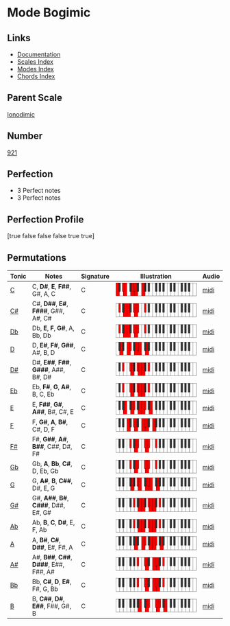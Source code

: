 # Mode Bogimic

## Links

- [Documentation](index.md)
- [Scales Index](Scales.md)
- [Modes Index](Modes.md)
- [Chords Index](Chords.md)

## Parent Scale

[Ionodimic](ScaleIonodimic.md)

## Number

[921](https://ianring.com/musictheory/scales/921)

## Perfection

- 3 Perfect notes
- 3 Perfect notes

## Perfection Profile

[true false false false true true]

## Permutations

| Tonic | Notes | Signature | Illustration | Audio |
|-------|-------|-----------|--------------|-------|
| [C](ModeCNaturalBogimic.md) | C, **D#**, **E**, **F##**, G#, A, C | C | ![CNaturalBogimic](ModeCNaturalBogimic.png) | [midi](https://github.com/edipermadi/music/blob/main/docs/ModeCNaturalBogimic.mid?raw=true) |
| [C#](ModeCSharpBogimic.md) | C#, **D##**, **E#**, **F###**, G##, A#, C# | C | ![CSharpBogimic](ModeCSharpBogimic.png) | [midi](https://github.com/edipermadi/music/blob/main/docs/ModeCSharpBogimic.mid?raw=true) |
| [Db](ModeDFlatBogimic.md) | Db, **E**, **F**, **G#**, A, Bb, Db | C | ![DFlatBogimic](ModeDFlatBogimic.png) | [midi](https://github.com/edipermadi/music/blob/main/docs/ModeDFlatBogimic.mid?raw=true) |
| [D](ModeDNaturalBogimic.md) | D, **E#**, **F#**, **G##**, A#, B, D | C | ![DNaturalBogimic](ModeDNaturalBogimic.png) | [midi](https://github.com/edipermadi/music/blob/main/docs/ModeDNaturalBogimic.mid?raw=true) |
| [D#](ModeDSharpBogimic.md) | D#, **E##**, **F##**, **G###**, A##, B#, D# | C | ![DSharpBogimic](ModeDSharpBogimic.png) | [midi](https://github.com/edipermadi/music/blob/main/docs/ModeDSharpBogimic.mid?raw=true) |
| [Eb](ModeEFlatBogimic.md) | Eb, **F#**, **G**, **A#**, B, C, Eb | C | ![EFlatBogimic](ModeEFlatBogimic.png) | [midi](https://github.com/edipermadi/music/blob/main/docs/ModeEFlatBogimic.mid?raw=true) |
| [E](ModeENaturalBogimic.md) | E, **F##**, **G#**, **A##**, B#, C#, E | C | ![ENaturalBogimic](ModeENaturalBogimic.png) | [midi](https://github.com/edipermadi/music/blob/main/docs/ModeENaturalBogimic.mid?raw=true) |
| [F](ModeFNaturalBogimic.md) | F, **G#**, **A**, **B#**, C#, D, F | C | ![FNaturalBogimic](ModeFNaturalBogimic.png) | [midi](https://github.com/edipermadi/music/blob/main/docs/ModeFNaturalBogimic.mid?raw=true) |
| [F#](ModeFSharpBogimic.md) | F#, **G##**, **A#**, **B##**, C##, D#, F# | C | ![FSharpBogimic](ModeFSharpBogimic.png) | [midi](https://github.com/edipermadi/music/blob/main/docs/ModeFSharpBogimic.mid?raw=true) |
| [Gb](ModeGFlatBogimic.md) | Gb, **A**, **Bb**, **C#**, D, Eb, Gb | C | ![GFlatBogimic](ModeGFlatBogimic.png) | [midi](https://github.com/edipermadi/music/blob/main/docs/ModeGFlatBogimic.mid?raw=true) |
| [G](ModeGNaturalBogimic.md) | G, **A#**, **B**, **C##**, D#, E, G | C | ![GNaturalBogimic](ModeGNaturalBogimic.png) | [midi](https://github.com/edipermadi/music/blob/main/docs/ModeGNaturalBogimic.mid?raw=true) |
| [G#](ModeGSharpBogimic.md) | G#, **A##**, **B#**, **C###**, D##, E#, G# | C | ![GSharpBogimic](ModeGSharpBogimic.png) | [midi](https://github.com/edipermadi/music/blob/main/docs/ModeGSharpBogimic.mid?raw=true) |
| [Ab](ModeAFlatBogimic.md) | Ab, **B**, **C**, **D#**, E, F, Ab | C | ![AFlatBogimic](ModeAFlatBogimic.png) | [midi](https://github.com/edipermadi/music/blob/main/docs/ModeAFlatBogimic.mid?raw=true) |
| [A](ModeANaturalBogimic.md) | A, **B#**, **C#**, **D##**, E#, F#, A | C | ![ANaturalBogimic](ModeANaturalBogimic.png) | [midi](https://github.com/edipermadi/music/blob/main/docs/ModeANaturalBogimic.mid?raw=true) |
| [A#](ModeASharpBogimic.md) | A#, **B##**, **C##**, **D###**, E##, F##, A# | C | ![ASharpBogimic](ModeASharpBogimic.png) | [midi](https://github.com/edipermadi/music/blob/main/docs/ModeASharpBogimic.mid?raw=true) |
| [Bb](ModeBFlatBogimic.md) | Bb, **C#**, **D**, **E#**, F#, G, Bb | C | ![BFlatBogimic](ModeBFlatBogimic.png) | [midi](https://github.com/edipermadi/music/blob/main/docs/ModeBFlatBogimic.mid?raw=true) |
| [B](ModeBNaturalBogimic.md) | B, **C##**, **D#**, **E##**, F##, G#, B | C | ![BNaturalBogimic](ModeBNaturalBogimic.png) | [midi](https://github.com/edipermadi/music/blob/main/docs/ModeBNaturalBogimic.mid?raw=true) |
